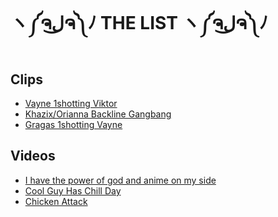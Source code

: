# ヽ༼ຈل͜ຈ༽ﾉ THE LIST ヽ༼ຈل͜ຈ༽ﾉ

## Clips
- [Vayne 1shotting Viktor](clips/c001.webm "(gone sexual) (not clickb8)")
- [Khazix/Orianna Backline Gangbang](clips/c002.webm "Absolutely disgusting")
- [Gragas 1shotting Vayne](clips/c003.webm "Fat drunk bones vampire hunter (NSFW)")


## Videos
- [I have the power of god and anime on my side](https://www.youtube.com/watch?v=Tlwda9S58Lg "AAAHHHHHHHHHHH")
- [Cool Guy Has Chill Day](https://www.youtube.com/watch?v=4txVqr1eNwc "It's cool guy!")
- [Chicken Attack](https://www.youtube.com/watch?v=z8pknnncODo "GO CHICKEN GOOOOOOO")
